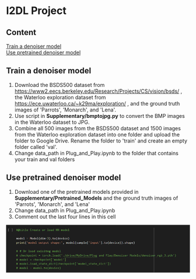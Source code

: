 # I2DL Project

## Content

[Train a denoiser model](#train-a-denoiser-model) <br/>
[Use pretrained denoiser model](#use-pretrained-denoiser-model) <br/>

## Train a denoiser model

1) Download the BSDS500 dataset from https://www2.eecs.berkeley.edu/Research/Projects/CS/vision/bsds/ , the Waterloo exploration dataset from https://ece.uwaterloo.ca/~k29ma/exploration/ , and the ground truth images of 'Parrots', 'Monarch', and 'Lena'. 
2) Use script in **Supplementary/bmptojpg.py** to convert the BMP images in the Waterloo dataset to JPG.
3) Combine all 500 images from the BSDS500 dataset and 1500 images from the Waterloo exploration dataset into one folder and upload the folder to Google Drive. Rename the folder to 'train' and create an empty folder called 'val'.
4) Change data_path in Plug_and_Play.ipynb to the folder that contains your train and val folders



## Use pretrained denoiser model

1) Download one of the pretrained models provided in **Supplementary/Pretrained_Models** and the ground truth images of 'Parrots', 'Monarch', and 'Lena'
2) Change data_path in Plug_and_Play.ipynb
3) Comment out the last four lines in this cell


![](images/Load_NN_Model.png?raw=true)
